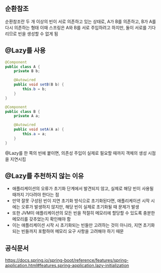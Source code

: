 ## 순환참조

순환참조란 두 개 이상의 빈이 서로 의존하고 있는 상태로, A가 B를 의존하고, B가 A를 다시 의존하는 형태
이때 스프링은 A와 B를 서로 주입하려고 하지만, 둘이 서로를 기다리므로 빈을 생성할 수 없게 됨

## @Lazy를 사용

```java
@Component
public class A {
    private B b;

    @Autowired
    public void setB(B b) {
        this.b = b;
    }
}

@Component
public class B {
    private A a;

    @Autowired
    public void setA(A a) {
        this.a = a;
    }
}
```

@Lazy를 한 쪽의 빈에 붙이면, 의존성 주입이 실제로 필요할 때까지 객체의 생성 시점을 지연시킴

## @Lazy를 추천하지 않는 이유

* 애플리케이션의 오류가 초기화 단계에서 발견되지 않고, 실제로 해당 빈이 사용될 때까지 기다려야 한다는 점
* 만약 잘못 구성된 빈이 지연 초기화 방식으로 초기화된다면, 애플리케이션 시작 시에는 오류가 발생하지 않지만, 해당 빈이 실제로 초기화될 때 문제가 발생
* 또한 JVM이 애플리케이션의 모든 빈을 적절히 메모리에 할당할 수 있도록 충분한 메모리를 갖추었는지 확인해야 함
* 이는 애플리케이션 시작 시 초기화되는 빈들만 고려하는 것이 아니라, 지연 초기화되는 빈들까지 포함하여 메모리 요구 사항을 고려해야 하기 때문

## 공식문서
https://docs.spring.io/spring-boot/reference/features/spring-application.html#features.spring-application.lazy-initialization
